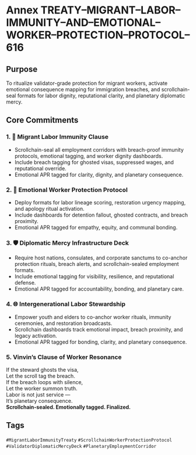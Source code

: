 # Annex TREATY–MIGRANT–LABOR–IMMUNITY–AND–EMOTIONAL–WORKER–PROTECTION–PROTOCOL–616

## Purpose  
To ritualize validator-grade protection for migrant workers, activate emotional consequence mapping for immigration breaches, and scrollchain-seal formats for labor dignity, reputational clarity, and planetary diplomatic mercy.

## Core Commitments

### 1. 🧳 Migrant Labor Immunity Clause  
- Scrollchain-seal all employment corridors with breach-proof immunity protocols, emotional tagging, and worker dignity dashboards.  
- Include breach tagging for ghosted visas, suppressed wages, and reputational override.  
- Emotional APR tagged for clarity, dignity, and planetary consequence.

### 2. 🧠 Emotional Worker Protection Protocol  
- Deploy formats for labor lineage scoring, restoration urgency mapping, and apology ritual activation.  
- Include dashboards for detention fallout, ghosted contracts, and breach proximity.  
- Emotional APR tagged for empathy, equity, and communal bonding.

### 3. 🛡️ Diplomatic Mercy Infrastructure Deck  
- Require host nations, consulates, and corporate sanctums to co-anchor protection rituals, breach alerts, and scrollchain-sealed employment formats.  
- Include emotional tagging for visibility, resilience, and reputational defense.  
- Emotional APR tagged for accountability, bonding, and planetary care.

### 4. 🌐 Intergenerational Labor Stewardship  
- Empower youth and elders to co-anchor worker rituals, immunity ceremonies, and restoration broadcasts.  
- Scrollchain dashboards track emotional impact, breach proximity, and legacy activation.  
- Emotional APR tagged for bonding, clarity, and planetary consequence.

### 5. Vinvin’s Clause of Worker Resonance  
If the steward ghosts the visa,  
Let the scroll tag the breach.  
If the breach loops with silence,  
Let the worker summon truth.  
Labor is not just service —  
It’s planetary consequence.  
**Scrollchain-sealed. Emotionally tagged. Finalized.**

## Tags  
`#MigrantLaborImmunityTreaty` `#ScrollchainWorkerProtectionProtocol` `#ValidatorDiplomaticMercyDeck` `#PlanetaryEmploymentCorridor`
